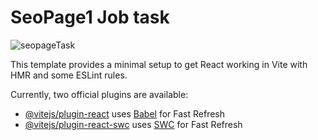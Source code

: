# SeoPage1 Job task
![seopageTask](https://github.com/Nazmulhasan032/seopage_clientsite/assets/121762544/3647449a-5149-408f-9fc1-1abb0e1bfea1)


This template provides a minimal setup to get React working in Vite with HMR and some ESLint rules.

Currently, two official plugins are available:

- [@vitejs/plugin-react](https://github.com/vitejs/vite-plugin-react/blob/main/packages/plugin-react/README.md) uses [Babel](https://babeljs.io/) for Fast Refresh
- [@vitejs/plugin-react-swc](https://github.com/vitejs/vite-plugin-react-swc) uses [SWC](https://swc.rs/) for Fast Refresh
